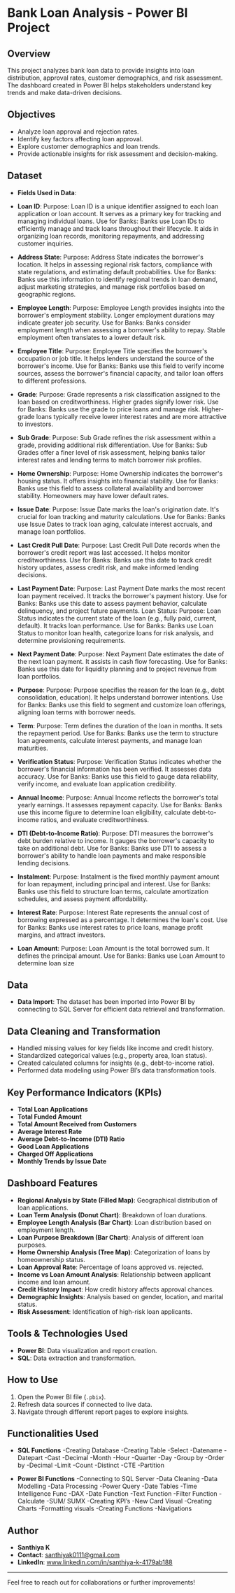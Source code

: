 # Bank Loan Analysis - Power BI Project
## Overview
This project analyzes bank loan data to provide insights into loan distribution, approval rates, customer demographics, and risk assessment. The dashboard created in Power BI helps stakeholders understand key trends and make data-driven decisions.

## Objectives
- Analyze loan approval and rejection rates.
- Identify key factors affecting loan approval.
- Explore customer demographics and loan trends.
- Provide actionable insights for risk assessment and decision-making.

## Dataset
 
- **Fields Used in Data**:
- **Loan ID**:
Purpose: Loan ID is a unique identifier assigned to each loan application or loan account. It serves as a primary key for tracking and managing individual loans.
Use for Banks: Banks use Loan IDs to efficiently manage and track loans throughout their lifecycle. It aids in organizing loan records, monitoring repayments, and addressing customer inquiries.

- **Address State**:
Purpose: Address State indicates the borrower's location. It helps in assessing regional risk factors, compliance with state regulations, and estimating default probabilities.
Use for Banks: Banks use this information to identify regional trends in loan demand, adjust marketing strategies, and manage risk portfolios based on geographic regions.

- **Employee Length**:
Purpose: Employee Length provides insights into the borrower's employment stability. Longer employment durations may indicate greater job security.
Use for Banks: Banks consider employment length when assessing a borrower's ability to repay. Stable employment often translates to a lower default risk.

- **Employee Title**:
Purpose: Employee Title specifies the borrower's occupation or job title. It helps lenders understand the source of the borrower's income.
Use for Banks: Banks use this field to verify income sources, assess the borrower's financial capacity, and tailor loan offers to different professions.

- **Grade**:
Purpose: Grade represents a risk classification assigned to the loan based on creditworthiness. Higher grades signify lower risk.
Use for Banks: Banks use the grade to price loans and manage risk. Higher-grade loans typically receive lower interest rates and are more attractive to investors.

- **Sub Grade**:
Purpose: Sub Grade refines the risk assessment within a grade, providing additional risk differentiation.
Use for Banks: Sub Grades offer a finer level of risk assessment, helping banks tailor interest rates and lending terms to match borrower risk profiles.

- **Home Ownership**:
Purpose: Home Ownership indicates the borrower's housing status. It offers insights into financial stability.
Use for Banks: Banks use this field to assess collateral availability and borrower stability. Homeowners may have lower default rates.

- **Issue Date**:
Purpose: Issue Date marks the loan's origination date. It's crucial for loan tracking and maturity calculations.
Use for Banks: Banks use Issue Dates to track loan aging, calculate interest accruals, and manage loan portfolios.

- **Last Credit Pull Date**:
Purpose: Last Credit Pull Date records when the borrower's credit report was last accessed. It helps monitor creditworthiness.
Use for Banks: Banks use this date to track credit history updates, assess credit risk, and make informed lending decisions.

- **Last Payment Date**:
Purpose: Last Payment Date marks the most recent loan payment received. It tracks the borrower's payment history.
Use for Banks: Banks use this date to assess payment behavior, calculate delinquency, and project future payments.
Loan Status:
Purpose: Loan Status indicates the current state of the loan (e.g., fully paid, current, default). It tracks loan performance.
Use for Banks: Banks use Loan Status to monitor loan health, categorize loans for risk analysis, and determine provisioning requirements.

- **Next Payment Date**:
Purpose: Next Payment Date estimates the date of the next loan payment. It assists in cash flow forecasting.
Use for Banks: Banks use this date for liquidity planning and to project revenue from loan portfolios.

- **Purpose**:
Purpose: Purpose specifies the reason for the loan (e.g., debt consolidation, education). It helps understand borrower intentions.
Use for Banks: Banks use this field to segment and customize loan offerings, aligning loan terms with borrower needs.

- **Term**:
Purpose: Term defines the duration of the loan in months. It sets the repayment period.
Use for Banks: Banks use the term to structure loan agreements, calculate interest payments, and manage loan maturities.

- **Verification Status**:
Purpose: Verification Status indicates whether the borrower's financial information has been verified. It assesses data accuracy.
Use for Banks: Banks use this field to gauge data reliability, verify income, and evaluate loan application credibility.

- **Annual Income**:
Purpose: Annual Income reflects the borrower's total yearly earnings. It assesses repayment capacity.
Use for Banks: Banks use this income figure to determine loan eligibility, calculate debt-to-income ratios, and evaluate creditworthiness.

- **DTI (Debt-to-Income Ratio)**:
Purpose: DTI measures the borrower's debt burden relative to income. It gauges the borrower's capacity to take on additional debt.
Use for Banks: Banks use DTI to assess a borrower's ability to handle loan payments and make responsible lending decisions.

- **Instalment**:
Purpose: Instalment is the fixed monthly payment amount for loan repayment, including principal and interest.
Use for Banks: Banks use this field to structure loan terms, calculate amortization schedules, and assess payment affordability.

- **Interest Rate**:
Purpose: Interest Rate represents the annual cost of borrowing expressed as a percentage. It determines the loan's cost.
Use for Banks: Banks use interest rates to price loans, manage profit margins, and attract investors.

- **Loan Amount**:
Purpose: Loan Amount is the total borrowed sum. It defines the principal amount.
Use for Banks: Banks use Loan Amount to determine loan size

## Data
- **Data Import**: The dataset has been imported into Power BI by connecting to SQL Server for efficient data retrieval and transformation.

## Data Cleaning and Transformation
- Handled missing values for key fields like income and credit history.
- Standardized categorical values (e.g., property area, loan status).
- Created calculated columns for insights (e.g., debt-to-income ratio).
- Performed data modeling using Power BI’s data transformation tools.

## Key Performance Indicators (KPIs)
- **Total Loan Applications**
- **Total Funded Amount**
- **Total Amount Received from Customers**
- **Average Interest Rate**
- **Average Debt-to-Income (DTI) Ratio**
- **Good Loan Applications**
- **Charged Off Applications**
- **Monthly Trends by Issue Date**

## Dashboard Features
- **Regional Analysis by State (Filled Map)**: Geographical distribution of loan applications.
- **Loan Term Analysis (Donut Chart)**: Breakdown of loan durations.
- **Employee Length Analysis (Bar Chart)**: Loan distribution based on employment length.
- **Loan Purpose Breakdown (Bar Chart)**: Analysis of different loan purposes.
- **Home Ownership Analysis (Tree Map)**: Categorization of loans by homeownership status.
- **Loan Approval Rate**: Percentage of loans approved vs. rejected.
- **Income vs Loan Amount Analysis**: Relationship between applicant income and loan amount.
- **Credit History Impact**: How credit history affects approval chances.
- **Demographic Insights**: Analysis based on gender, location, and marital status.
- **Risk Assessment**: Identification of high-risk loan applicants.

## Tools & Technologies Used
- **Power BI**: Data visualization and report creation.
- **SQL**: Data extraction and transformation.
 
## How to Use
1. Open the Power BI file (`.pbix`).
2. Refresh data sources if connected to live data.
3. Navigate through different report pages to explore insights.

## Functionalities Used
- **SQL Functions**
-Creating Database
-Creating Table
-Select
-Datename
-Datepart
-Cast
-Decimal
-Month
-Hour
-Quarter
-Day
-Group by
-Order by
-Decimal
-Limit
-Count
-Distinct
-CTE
-Partition

- **Power BI Functions**
-Connecting to SQL Server
-Data Cleaning
-Data Modelling
-Data Processing
-Power Query
-Date Tables
-Time Intelligence Func
-DAX
-Date Function
-Text Function
-Filter Function
-Calculate
-SUM/ SUMX
-Creating KPI’s
-New Card Visual
-Creating Charts
-Formatting visuals
-Creating Functions
-Navigations

## Author
- **Santhiya K**
- **Contact**: santhiyak0111@gmail.com
- **LinkedIn**: www.linkedin.com/in/santhiya-k-4179ab188

---
Feel free to reach out for collaborations or further improvements!

